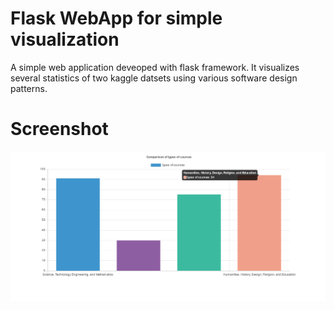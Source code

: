 # Flask WebApp for simple visualization 
A simple web application deveoped with flask framework. It visualizes several statistics of two kaggle datsets using various software design patterns.

# Screenshot
![screenshot](https://raw.githubusercontent.com/amardeb/visualization_webapp/master/screenshot.PNG)
